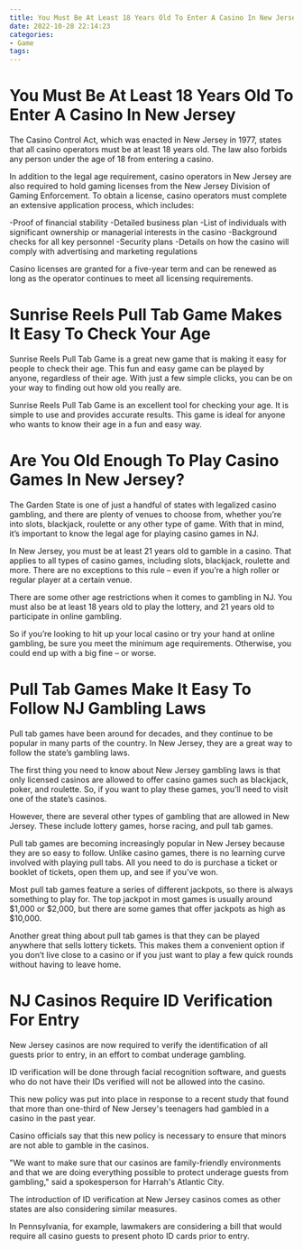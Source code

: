 ```yaml
---
title: You Must Be At Least 18 Years Old To Enter A Casino In New Jersey
date: 2022-10-28 22:14:23
categories:
- Game
tags:
---
```



#  You Must Be At Least 18 Years Old To Enter A Casino In New Jersey

The Casino Control Act, which was enacted in New Jersey in 1977, states that all casino operators must be at least 18 years old. The law also forbids any person under the age of 18 from entering a casino.

In addition to the legal age requirement, casino operators in New Jersey are also required to hold gaming licenses from the New Jersey Division of Gaming Enforcement. To obtain a license, casino operators must complete an extensive application process, which includes:

-Proof of financial stability
-Detailed business plan
-List of individuals with significant ownership or managerial interests in the casino
-Background checks for all key personnel
-Security plans
-Details on how the casino will comply with advertising and marketing regulations

Casino licenses are granted for a five-year term and can be renewed as long as the operator continues to meet all licensing requirements.

#  Sunrise Reels Pull Tab Game Makes It Easy To Check Your Age

Sunrise Reels Pull Tab Game is a great new game that is making it easy for people to check their age. This fun and easy game can be played by anyone, regardless of their age. With just a few simple clicks, you can be on your way to finding out how old you really are.

Sunrise Reels Pull Tab Game is an excellent tool for checking your age. It is simple to use and provides accurate results. This game is ideal for anyone who wants to know their age in a fun and easy way.

#  Are You Old Enough To Play Casino Games In New Jersey?

The Garden State is one of just a handful of states with legalized casino gambling, and there are plenty of venues to choose from, whether you’re into slots, blackjack, roulette or any other type of game. With that in mind, it’s important to know the legal age for playing casino games in NJ.

In New Jersey, you must be at least 21 years old to gamble in a casino. That applies to all types of casino games, including slots, blackjack, roulette and more. There are no exceptions to this rule – even if you’re a high roller or regular player at a certain venue.

There are some other age restrictions when it comes to gambling in NJ. You must also be at least 18 years old to play the lottery, and 21 years old to participate in online gambling.

So if you’re looking to hit up your local casino or try your hand at online gambling, be sure you meet the minimum age requirements. Otherwise, you could end up with a big fine – or worse.

#  Pull Tab Games Make It Easy To Follow NJ Gambling Laws

Pull tab games have been around for decades, and they continue to be popular in many parts of the country. In New Jersey, they are a great way to follow the state’s gambling laws.

The first thing you need to know about New Jersey gambling laws is that only licensed casinos are allowed to offer casino games such as blackjack, poker, and roulette. So, if you want to play these games, you’ll need to visit one of the state’s casinos.

However, there are several other types of gambling that are allowed in New Jersey. These include lottery games, horse racing, and pull tab games.

Pull tab games are becoming increasingly popular in New Jersey because they are so easy to follow. Unlike casino games, there is no learning curve involved with playing pull tabs. All you need to do is purchase a ticket or booklet of tickets, open them up, and see if you’ve won.

Most pull tab games feature a series of different jackpots, so there is always something to play for. The top jackpot in most games is usually around $1,000 or $2,000, but there are some games that offer jackpots as high as $10,000.

Another great thing about pull tab games is that they can be played anywhere that sells lottery tickets. This makes them a convenient option if you don’t live close to a casino or if you just want to play a few quick rounds without having to leave home.

#  NJ Casinos Require ID Verification For Entry

New Jersey casinos are now required to verify the identification of all guests prior to entry, in an effort to combat underage gambling.

ID verification will be done through facial recognition software, and guests who do not have their IDs verified will not be allowed into the casino.

This new policy was put into place in response to a recent study that found that more than one-third of New Jersey's teenagers had gambled in a casino in the past year.

Casino officials say that this new policy is necessary to ensure that minors are not able to gamble in the casinos.

"We want to make sure that our casinos are family-friendly environments and that we are doing everything possible to protect underage guests from gambling," said a spokesperson for Harrah's Atlantic City.

The introduction of ID verification at New Jersey casinos comes as other states are also considering similar measures.

In Pennsylvania, for example, lawmakers are considering a bill that would require all casino guests to present photo ID cards prior to entry.